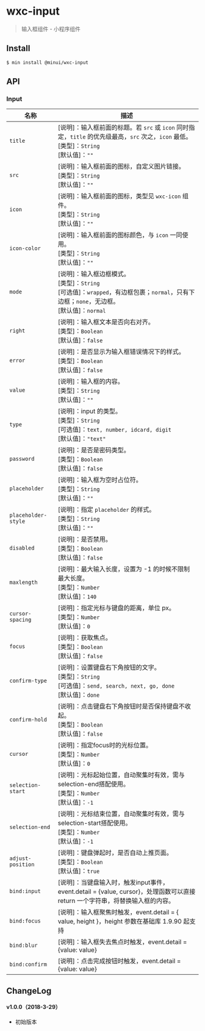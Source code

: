 # wxc-input

> 输入框组件 - 小程序组件

## Install

``` bash
$ min install @minui/wxc-input
```


## API

### Input

| 名称                  | 描述                         |
|----------------------|------------------------------|
|`title`               | [说明]：输入框前面的标题。若 `src` 或 `icon` 同时指定，`title` 的优先级最高，`src` 次之，`icon` 最低。<br>[类型]：`String`<br>[默认值]：`""` <br>|
|`src`                 | [说明]：输入框前面的图标，自定义图片链接。<br>[类型]：`String`<br>[默认值]：`""` <br>|
|`icon`                | [说明]：输入框前面的图标，类型见 `wxc-icon` 组件。<br>[类型]：`String`<br>[默认值]：`""` <br>|
|`icon-color`          | [说明]：输入框前面的图标颜色，与 `icon` 一同使用。<br>[类型]：`String`<br>[默认值]：`""` <br>|
|`mode`                | [说明]：输入框边框模式。<br>[类型]：`String`<br>[可选值]：`wrapped`，有边框包裹；`normal`，只有下边框；`none`，无边框。<br>[默认值]：`normal` <br>|
|`right`               | [说明]：输入框文本是否向右对齐。<br>[类型]：`Boolean`<br>[默认值]：`false` <br>|
|`error`               | [说明]：是否显示为输入框错误情况下的样式。<br>[类型]：`Boolean`<br>[默认值]：`false` <br>|
|`value`               | [说明]：输入框的内容。<br>[类型]：`String`<br>[默认值]：`""` <br>|
|`type`                | [说明]：input 的类型。<br>[类型]：`String`<br>[可选值]：`text, number, idcard, digit`<br>[默认值]：`"text"` <br>|
|`password`            | [说明]：是否是密码类型。<br>[类型]：`Boolean`<br>[默认值]：`false` <br>|
|`placeholder`         | [说明]：输入框为空时占位符。<br>[类型]：`String`<br>[默认值]：`""` <br>|
|`placeholder-style`   | [说明]：指定 `placeholder` 的样式。<br>[类型]：`String`<br>[默认值]：`""` <br>|
|`disabled`            | [说明]：是否禁用。<br>[类型]：`Boolean`<br>[默认值]：`false` <br>|
|`maxlength`           | [说明]：最大输入长度，设置为 -1 的时候不限制最大长度。<br>[类型]：`Number`<br>[默认值]：`140` <br>|
|`cursor-spacing`      | [说明]：指定光标与键盘的距离，单位 px。<br>[类型]：`Number`<br>[默认值]：`0` <br>|
|`focus`               | [说明]：获取焦点。<br>[类型]：`Boolean`<br>[默认值]：`false` <br>|
|`confirm-type`        | [说明]：设置键盘右下角按钮的文字。<br>[类型]：`String`<br>[可选值]：`send, search, next, go, done`<br>[默认值]：`done` <br>|
|`confirm-hold`        | [说明]：点击键盘右下角按钮时是否保持键盘不收起。<br>[类型]：`Boolean`<br>[默认值]：`false` <br>|
|`cursor`              | [说明]：指定focus时的光标位置。<br>[类型]：`Number`<br>[默认值]：`0` <br>|
|`selection-start`     | [说明]：光标起始位置，自动聚集时有效，需与selection-end搭配使用。<br>[类型]：`Number`<br>[默认值]：`-1` <br>|
|`selection-end`       | [说明]：光标结束位置，自动聚集时有效，需与selection-start搭配使用。<br>[类型]：`Number`<br>[默认值]：`-1` <br>|
|`adjust-position`     | [说明]：键盘弹起时，是否自动上推页面。<br>[类型]：`Boolean`<br>[默认值]：`true` <br>|
|`bind:input`          | [说明]：当键盘输入时，触发input事件，event.detail = {value, cursor}，处理函数可以直接 return 一个字符串，将替换输入框的内容。|
|`bind:focus`          | [说明]：输入框聚焦时触发，event.detail = { value, height }，height 参数在基础库 1.9.90 起支持         |
|`bind:blur`           | [说明]：输入框失去焦点时触发，event.detail = {value: value}|
|`bind:confirm`        | [说明]：点击完成按钮时触发，event.detail = {value: value}|

## ChangeLog

#### v1.0.0（2018-3-29）

- 初始版本
